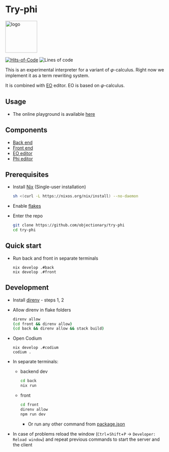 # Try-phi

<img alt="logo" src="https://www.objectionary.com/cactus.svg" height="100px" />

[![Hits-of-Code](https://hitsofcode.com/github/objectionary/try-phi?branch=main)](https://hitsofcode.com/view/github/objectionary/try-phi?branch=main)
![Lines of code](https://img.shields.io/tokei/lines/github/objectionary/try-phi?style=flat-square)

This is an experimental interpreter for a variant of 𝜑-calculus.
Right now we implement it as a term rewriting system.

It is combined with [EO](https://github.com/objectionary/eo) editor. EO is based on 𝜑-calculus.

## Usage

- The online playground is available [here](https://www.objectionary.com/try-phi/?editor=phi&snippet=%5B%0A%20%20a%20-%3E%203%2C%0A%20%20b%20-%3E%20%5E0.a%0A%5D.b)

## Components

- [Back end](./back/)
- [Front end](./front/)
- [EO editor](https://github.com/br4ch1st0chr0n3/eo-editor)
- [Phi editor](https://github.com/br4ch1st0chr0n3/phi-editor)

## Prerequisites

- Install [Nix](https://nixos.org/download.html) (Single-user installation)
  ```sh
  sh <(curl -L https://nixos.org/nix/install) --no-daemon
  ```

- Enable [flakes](https://nixos.wiki/wiki/Flakes#Permanent)

- Enter the repo
  ```sh
  git clone https://github.com/objectionary/try-phi
  cd try-phi
  ```

## Quick start

- Run back and front in separate terminals
  ```console
  nix develop .#back
  nix develop .#front
  ```

## Development

- Install [direnv](https://nix.dev/tutorials/declarative-and-reproducible-developer-environments#direnv-automatically-activating-the-environment-on-directory-change) - steps 1, 2

- Allow direnv in flake folders
  ```sh
  direnv allow
  (cd front && direnv allow)
  (cd back && direnv allow && stack build)
  ```

- Open Codium
  ```console
  nix develop .#codium
  codium .
  ```

- In separate terminals:
  - backend dev
    ```sh
    cd back
    nix run
    ```
  - front
    ```sh
    cd front
    direnv allow
    npm run dev
    ```
    - Or run any other command from [package.json](package.json)

- In case of problems reload the window (`Ctrl`+`Shift`+`P` -> `Developer: Reload window`) and repeat previous commands to start the server and the client

<!-- TODO https://code.visualstudio.com/docs/editor/tasks#_compound-tasks

start server and client in different terminals -->

